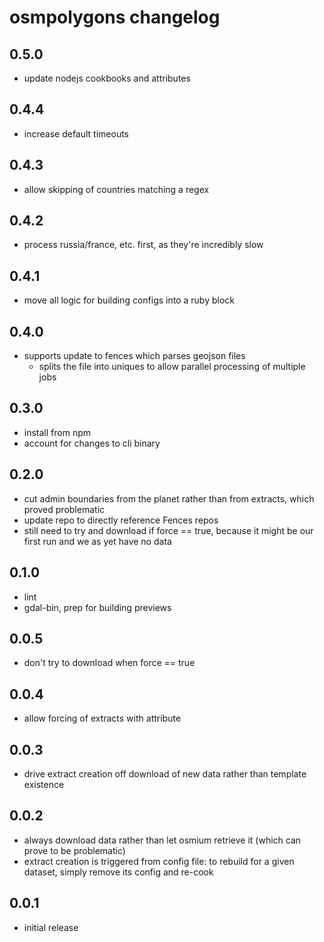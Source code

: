 osmpolygons changelog
=====================

0.5.0
-----
* update nodejs cookbooks and attributes

0.4.4
-----
* increase default timeouts

0.4.3
-----
* allow skipping of countries matching a regex

0.4.2
-----
* process russia/france, etc. first, as they're incredibly slow

0.4.1
-----
* move all logic for building configs into a ruby block

0.4.0
-----
* supports update to fences which parses geojson files
  * splits the file into uniques to allow parallel processing of multiple jobs

0.3.0
-----
* install from npm
* account for changes to cli binary

0.2.0
-----
* cut admin boundaries from the planet rather than from extracts, which proved problematic
* update repo to directly reference Fences repos
* still need to try and download if force == true, because it might be our first run and we as yet have no data

0.1.0
-----
* lint
* gdal-bin, prep for building previews

0.0.5
-----
* don't try to download when force == true

0.0.4
-----
* allow forcing of extracts with attribute

0.0.3
-----
* drive extract creation off download of new data rather than template existence

0.0.2
-----
* always download data rather than let osmium retrieve it (which can prove to be problematic)
* extract creation is triggered from config file: to rebuild for a given dataset, simply remove its config and re-cook
 
0.0.1
-----
* initial release

